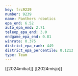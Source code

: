 ```yaml
---
key: frc9239
number: 9239
name: Panthers robotics
epa_end: 6.52
auto_epa_end: 2.71
teleop_epa_end: 3.0
endgame_epa_end: 0.81
winrate: 0.375
district_epa_rank: 449
district_epa_percentile: 0.1213
type: Team
---
```

[[2024mibat]]
[[2024misjo]]
